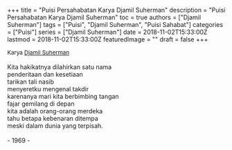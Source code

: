 +++
title = "Puisi Persahabatan Karya Djamil Suherman"
description = "Puisi Persahabatan Karya Djamil Suherman"
toc = true
authors = ["Djamil Suherman"]
tags = ["Puisi", "Djamil Suherman", "Puisi Sahabat"]
categories = ["Puisi"]
series = ["Djamil Suherman"]
date = 2018-11-02T15:33:00Z
lastmod = 2018-11-02T15:33:00Z
featuredImage = ""
draft = false
+++

<div style="text-align: justify;">
<div style="font-size: small;">Karya <a href="/authors/djamil-suherman/" target="_blank">Djamil Suherman</a></div><br />
Kita hakikatnya dilahirkan satu nama<br />penderitaan dan kesetiaan<br />tarikan tali nasib<br />menyeretku mengenal takdir<br />karenanya mari kita berbimbing tangan<br />fajar gemilang di depan<br />kita adalah orang-orang merdeka<br />tahu betapa kebenaran ditempa<br />meski dalam dunia yang terpisah.<br /><br />- 1969 -</div>
